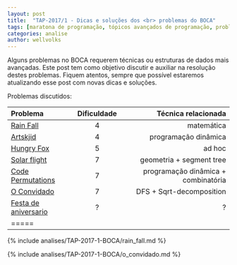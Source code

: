 ```yaml
---
layout: post
title:  "TAP-2017/1 - Dicas e soluções dos <br> problemas do BOCA"
tags: [maratona de programação, tópicos avançados de programação, problemset, analise]
categories: analise
author: wellvolks
---
```


Alguns problemas no BOCA requerem técnicas ou estruturas de dados mais avançadas. Este post tem como objetivo discutir e auxiliar na resolução destes problemas. Fiquem atentos, sempre que possível estaremos atualizando esse post com novas dicas e soluções.

Problemas discutidos:

| Problema				                | Dificuldade	| Técnica relacionada	                                |
|:--------------------------------------|:-------------:|------------------------------------------------------:|
|<a href="#rain">Rain Fall</a> 		            | 4   	| matemática		                                        |
|<a href="#artskjid">Artskjid </a>	                    | 4	    | programação dinâmica |
|<a href="#hungry">Hungry Fox</a>				            | 5		    | ad hoc		                                        |
|<a href="#solar">Solar flight</a>			        | 7 		| geometria + segment tree                        |
|<a href="#code">Code Permutations </a>			        | 7   | programação dinâmica + combinatória                    |
|<a href="#convidado">O Convidado </a>			        | 7   | DFS + Sqrt-decomposition                    |
|<a href="#festa">Festa de aniversario</a>	                    | ?		| ?				                    |
|=====

<p>

</p>


{% include analises/TAP-2017-1-BOCA/rain_fall.md %}

{% include analises/TAP-2017-1-BOCA/o_convidado.md %}

